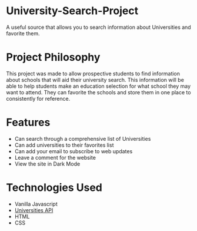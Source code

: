 # University-Search-Project
A useful source that allows you to search information about Universities and favorite them. 
# Project Philosophy 
This project was made to allow prospective students to find information about schools that will aid their university search. This information will be able to help students make an education selection for what school they may want to attend. They can favorite the schools and store them in one place to consistently for reference. 
# Features
* Can search through a comprehensive list of Universities 
* Can add universities to their favorites list
* Can add your email to subscribe to web updates 
* Leave a comment for the website 
* View the site in Dark Mode
# Technologies Used 
* Vanilla Javascript 
* [Universities API](https://github.com/Hipo/university-domains-list)
* HTML
* CSS
